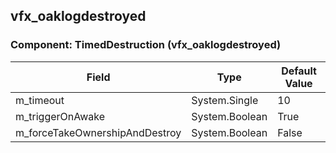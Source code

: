 ## vfx_oaklogdestroyed

### Component: TimedDestruction (vfx_oaklogdestroyed)

|Field|Type|Default Value|
|---|---|---|
|m_timeout|System.Single|10|
|m_triggerOnAwake|System.Boolean|True|
|m_forceTakeOwnershipAndDestroy|System.Boolean|False|

